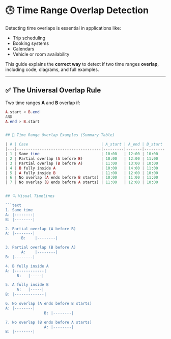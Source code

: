 # 🕒 Time Range Overlap Detection

Detecting time overlaps is essential in applications like:
- Trip scheduling
- Booking systems
- Calendars
- Vehicle or room availability

This guide explains the **correct way** to detect if two time ranges **overlap**, including code, diagrams, and full examples.

---

## ✅ The Universal Overlap Rule

Two time ranges **A** and **B** overlap if:

```php
A.start < B.end
AND
A.end > B.start


## 🧪 Time Range Overlap Examples (Summary Table)

| # | Case                                | A_start | A_end | B_start | B_end | Overlap? |
|---|-------------------------------------|---------|-------|---------|-------|----------|
| 1 | Same time                           | 10:00   | 12:00 | 10:00   | 12:00 | ✅ Yes   |
| 2 | Partial overlap (A before B)        | 10:00   | 12:00 | 11:00   | 13:00 | ✅ Yes   |
| 3 | Partial overlap (B before A)        | 11:00   | 13:00 | 10:00   | 12:00 | ✅ Yes   |
| 4 | B fully inside A                    | 10:00   | 14:00 | 11:00   | 12:00 | ✅ Yes   |
| 5 | A fully inside B                    | 11:00   | 12:00 | 10:00   | 14:00 | ✅ Yes   |
| 6 | No overlap (A ends before B starts) | 10:00   | 11:00 | 11:00   | 12:00 | ❌ No    |
| 7 | No overlap (B ends before A starts) | 11:00   | 12:00 | 10:00   | 11:00 | ❌ No    |


## 🔍 Visual Timelines

```text
1. Same time
A: |--------|
B: |--------|

2. Partial overlap (A before B)
A: |--------|
       B:    |--------|

3. Partial overlap (B before A)
       A:    |--------|
B: |--------|

4. B fully inside A
A: |-------------|
     B:   |-----|

5. A fully inside B
     A:   |-----|
B: |-------------|

6. No overlap (A ends before B starts)
A: |--------|
                 B: |--------|

7. No overlap (B ends before A starts)
                 A: |--------|
B: |--------|


